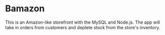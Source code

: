 # Bamazon
This is an Amazon-like storefront with the MySQL and Node.js. The app will take in orders from customers and deplete stock from the store's inventory. 
